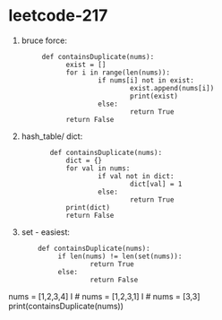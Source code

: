 # leetcode-217


1) bruce force:

            def containsDuplicate(nums):
                  exist = []
                  for i in range(len(nums)):
                          if nums[i] not in exist:
                                  exist.append(nums[i])
                                  print(exist)
                          else:
                                  return True
                  return False

2) hash_table/ dict:

              def containsDuplicate(nums):
                  dict = {}
                  for val in nums:
                          if val not in dict:
                                  dict[val] = 1
                          else:
                                  return True
                  print(dict)
                  return False
                  
3) set - easiest:

           def containsDuplicate(nums):
                if len(nums) != len(set(nums)):
                        return True
                else:
                        return False

nums = [1,2,3,4]
I # nums = [1,2,3,1]
I # nums = [3,3]
print(containsDuplicate(nums))
